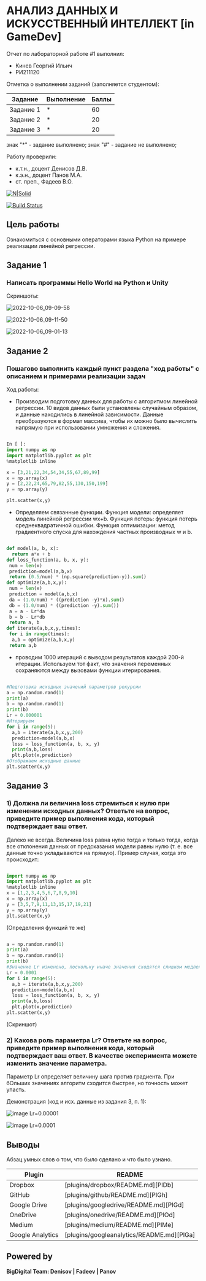 # АНАЛИЗ ДАННЫХ И ИСКУССТВЕННЫЙ ИНТЕЛЛЕКТ [in GameDev]
Отчет по лабораторной работе #1 выполнил:
- Кинев Георгий Ильич
- РИ211120

Отметка о выполнении заданий (заполняется студентом):

| Задание | Выполнение | Баллы |
| ------ | ------ | ------ |
| Задание 1 | * | 60 |
| Задание 2 | * | 20 |
| Задание 3 | * | 20 |

знак "*" - задание выполнено; знак "#" - задание не выполнено;

Работу проверили:
- к.т.н., доцент Денисов Д.В.
- к.э.н., доцент Панов М.А.
- ст. преп., Фадеев В.О.

[![N|Solid](https://cldup.com/dTxpPi9lDf.thumb.png)](https://nodesource.com/products/nsolid)

[![Build Status](https://travis-ci.org/joemccann/dillinger.svg?branch=master)](https://travis-ci.org/joemccann/dillinger)


## Цель работы
Ознакомиться с основными операторами языка Python на примере реализации линейной регрессии.

## Задание 1
### Написать программы Hello World на Python и Unity

Скриншоты:

![2022-10-06_09-09-58](https://user-images.githubusercontent.com/114848093/194215966-af0ebb71-a1cf-4916-985e-80182f4c1541.png)

![2022-10-06_09-11-50](https://user-images.githubusercontent.com/114848093/194215991-3b16c0bd-5862-46ad-a3fb-32eda36a850e.png)

![2022-10-06_09-01-13](https://user-images.githubusercontent.com/114848093/194216041-29586adb-59c4-4fb0-b456-5086282cfe5a.png)

## Задание 2
### Пошагово выполнить каждый пункт раздела "ход работы" с описанием и примерами реализации задач
Ход работы:
- Производим подготовку данных для работы с алгоритмом линейной регрессии. 10 видов данных были установлены случайным образом, и данные находились в линейной зависимости. Данные преобразуются в формат массива, чтобы их можно было вычислить напрямую при использовании умножения и сложения.

```py

In [ ]:
import numpy as np
import matplotlib.pyplot as plt
%matplotlib inline

x = [3,21,22,34,54,34,55,67,89,99]
x = np.array(x)
y = [2,22,24,65,79,82,55,130,150,199]
y = np.array(y)

plt.scatter(x,y)

```

- Определяем связанные функции. Функция модели: определяет модель линейной регрессии wx+b. Функция потерь: функция потерь среднеквадратичной ошибки. Функция оптимизации: метод градиентного спуска для нахождения частных производных w и b.

```py

def model(a, b, x):
  return a*x + b
def loss_function(a, b, x, y):
 num = len(x)
 prediction=model(a,b,x)
 return (0.5/num) * (np.square(prediction-y)).sum()
def optimize(a,b,x,y):
 num = len(x)
 prediction = model(a,b,x)
 da = (1.0/num) * ((prediction -y)*x).sum()
 db = (1.0/num) * ((prediction -y).sum())
 a = a - Lr*da
 b = b - Lr*db
 return a, b
def iterate(a,b,x,y,times):
 for i in range(times):
  a,b = optimize(a,b,x,y)
 return a,b

```

- проводим 1000 итераций с выводом результатов каждой 200-й итерации. Используем тот факт, что значения переменных сохраняются между вызовами функции итерирования.

```py

#Подготовка исходных значений параметров рекурсии
a = np.random.rand(1)
print(a)
b = np.random.rand(1)
print(b)
Lr = 0.000001
#Итерируем
for i in range(5):
  a,b = iterate(a,b,x,y,200)
  prediction=model(a,b,x)
  loss = loss_function(a, b, x, y)
  print(a,b,loss)
  plt.plot(x,prediction)
#Отображаем исходные данные
plt.scatter(x,y)

```

## Задание 3
### 1) Должна ли величина loss стремиться к нулю при изменении исходных данных? Ответьте на вопрос, приведите пример выполнения кода, который подтверждает ваш ответ.

Далеко не всегда. Величина loss равна нулю тогда и только тогда, когда все отклонения данных от предсказания модели равны нулю (т. е. все данные точно укладываются на прямую). Пример случая, когда это происходит:

```py

import numpy as np
import matplotlib.pyplot as plt
%matplotlib inline
x = [1,2,3,4,5,6,7,8,9,10]
x = np.array(x)
y = [3,5,7,9,11,13,15,17,19,21]
y = np.array(y)
plt.scatter(x,y)

```

(Определения функций те же)

```py

a = np.random.rand(1)
print(a)
b = np.random.rand(1)
print(b)
#Значение Lr изменено, поскольку иначе значения сходятся слишком медленно.
Lr = 0.0001
for i in range(5):
  a,b = iterate(a,b,x,y,200)
  prediction=model(a,b,x)
  loss = loss_function(a, b, x, y)
  print(a,b,loss)
  plt.plot(x,prediction)
plt.scatter(x,y)

```

(Скриншот)

### 2) Какова роль параметра Lr? Ответьте на вопрос, приведите пример выполнения кода, который подтверждает ваш ответ. В качестве эксперимента можете изменить значение параметра.

Параметр Lr определяет величину шага против градиента. При бОльших значениях алгоритм сходится быстрее, но точность может упасть.

Демонстрация (код и исх. данные из задания 3, п. 1):

![image](https://user-images.githubusercontent.com/114848093/194219570-c5d211d5-551e-4d4a-9ca9-b123024bee00.png)
Lr=0.00001

![image](https://user-images.githubusercontent.com/114848093/194219687-5e68815f-967d-4a9d-8742-256f3651bd73.png)
Lr=0.0001

## Выводы

Абзац умных слов о том, что было сделано и что было узнано.

| Plugin | README |
| ------ | ------ |
| Dropbox | [plugins/dropbox/README.md][PlDb] |
| GitHub | [plugins/github/README.md][PlGh] |
| Google Drive | [plugins/googledrive/README.md][PlGd] |
| OneDrive | [plugins/onedrive/README.md][PlOd] |
| Medium | [plugins/medium/README.md][PlMe] |
| Google Analytics | [plugins/googleanalytics/README.md][PlGa] |

## Powered by

**BigDigital Team: Denisov | Fadeev | Panov**

